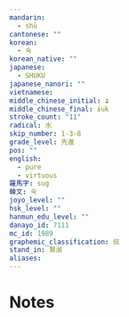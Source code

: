 ```yaml
---
mandarin:
  - shū
cantonese: ""
korean:
  - 숙
korean_native: ""
japanese:
  - SHUKU
japanese_nanori: ""
vietnamese:
middle_chinese_initial: ʑ
middle_chinese_final: ɨuk
stroke_count: "11"
radical: 水
skip_number: 1-3-8
grade_level: 先進
pos: ""
english:
  - pure
  - virtuous
羅馬字: sug
韓文: 숙
joyo_level: ""
hsk_level: ""
hanmun_edu_level: ""
danayo_id: 7111
mc_id: 1989
graphemic_classification: 叔
stand_in: 賢淑
aliases:
---
```


# Notes

